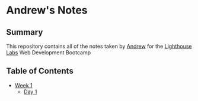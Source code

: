 # Andrew's Notes

## Summary

This repository contains all of the notes taken by [Andrew](https://github.com/AndrewRBrown87) for the [Lighthouse Labs](https://www.lighthouselabs.ca/) Web Development Bootcamp

## Table of Contents

* [Week 1](/Week_1)
  * [Day 1](/Week_1/Day_1)